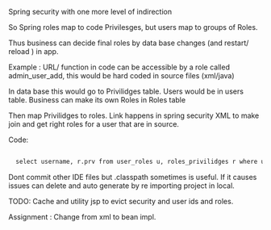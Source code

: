 Spring security with one more level of indirection

So Spring roles map to code Privilesges, but users map to groups of Roles.

Thus business can decide final roles by data base changes (and restart/ reload ) in app.

Example : URL/ function in code can be accessible by a role called admin_user_add, this would be hard coded in source files (xml/java)

In data base this would go to Privilidges table.
Users would be in users table.
Business can make its own Roles in Roles table

Then map Privilidges to roles. Link happens in spring security XML to make join and get right roles for a user that are in source.

Code:

````xml

  select username, r.prv from user_roles u, roles_privilidges r where username = ? and u.role = r.role

````

Dont commit other IDE files but .classpath sometimes is useful. If it causes issues can delete and auto generate by re importing project in local.

TODO:
Cache and utility jsp to evict security and user ids and roles.

Assignment : Change from xml to bean impl.